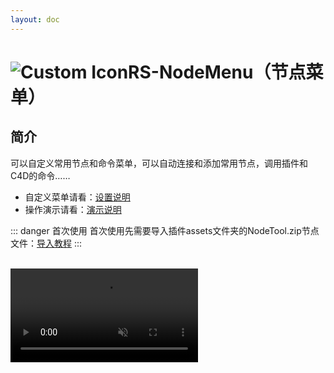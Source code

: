 ```yaml
---
layout: doc
---
```

# <span class="h1-icon"><img src="/img/RS-NodeMenu.webp" alt="Custom Icon"></span>RS-NodeMenu（节点菜单）

## 简介

可以自定义常用节点和命令菜单，可以自动连接和添加常用节点，调用插件和C4D的命令……

- 自定义菜单请看：[设置说明](03-RNT-NodeMenu_setting)
- 操作演示请看：[演示说明](03-RNT-NodeMenu-demo)

::: danger 首次使用
首次使用先需要导入插件assets文件夹的NodeTool.zip节点文件：[导入教程](13-RNT-import)
:::

<br />

<video  controls autoplay muted>
  <source src="/img/rs-nodetool-2-2-node-menu-01.webm" type="video/webm">
</video>